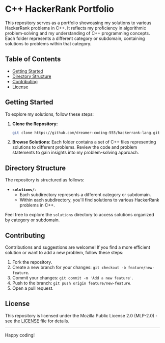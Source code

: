 # C++ HackerRank Portfolio

This repository serves as a portfolio showcasing my solutions to various HackerRank problems in C++. It reflects my proficiency in algorithmic problem-solving and my understanding of C++ programming concepts. Each folder represents a different category or subdomain, containing solutions to problems within that category.

## Table of Contents

- [Getting Started](#getting-started)
- [Directory Structure](#directory-structure)
- [Contributing](#contributing)
- [License](#license)

## Getting Started

To explore my solutions, follow these steps:

1. **Clone the Repository:**
   ```bash
   git clone https://github.com/dreamer-coding-555/hackerrank-lang.git
   ```

2. **Browse Solutions:**
   Each folder contains a set of C++ files representing solutions to different problems. Review the code and problem statements to gain insights into my problem-solving approach.

## Directory Structure

The repository is structured as follows:

- **`solutions/`:**
  - Each subdirectory represents a different category or subdomain.
  - Within each subdirectory, you'll find solutions to various HackerRank problems in C++.

Feel free to explore the `solutions` directory to access solutions organized by category or subdomain.

## Contributing

Contributions and suggestions are welcome! If you find a more efficient solution or want to add a new problem, follow these steps:

1. Fork the repository.
2. Create a new branch for your changes: `git checkout -b feature/new-feature`.
3. Commit your changes: `git commit -m 'Add a new feature'`.
4. Push to the branch: `git push origin feature/new-feature`.
5. Open a pull request.

## License

This repository is licensed under the Mozilla Public License 2.0 (MLP-2.0) - see the [LICENSE](LICENSE) file for details.

---

Happy coding!
